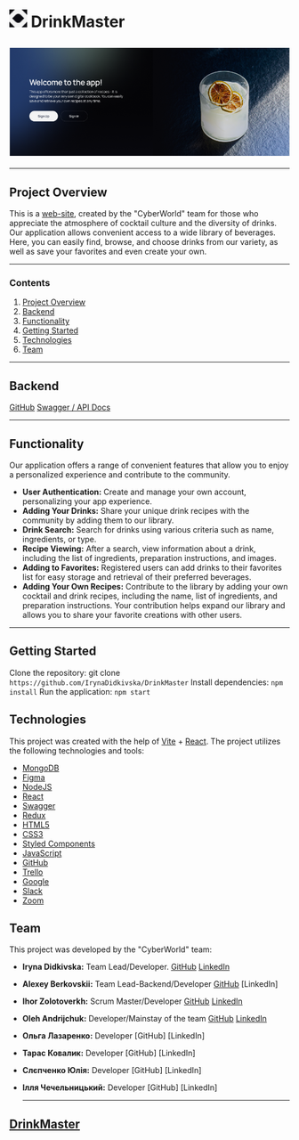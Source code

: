 # <img src="./public/logo.png" width="32" alt="React"> DrinkMaster

## <img src="./public/DrinkMaster.png" alt="React">

---

## Project Overview

This is a [web-site](https://drink-master-project.vercel.app/signin), created by
the "CyberWorld" team for those who appreciate the atmosphere of cocktail
culture and the diversity of drinks. Our application allows convenient access to
a wide library of beverages. Here, you can easily find, browse, and choose
drinks from our variety, as well as save your favorites and even create your
own.

---

### Contents

1. [Project Overview](#project-overview)
2. [Backend](#backend)
3. [Functionality](#functionality)
4. [Getting Started](#getting-started)
5. [Technologies](#technologies)
6. [Team](#team)

---

## Backend

[GitHub](https://github.com/BerkovskiiAlex/Drink-master-project-backend)
[Swagger / API Docs](https://drink-master-service.onrender.com/api-docs/)

---

## Functionality

Our application offers a range of convenient features that allow you to enjoy a
personalized experience and contribute to the community.

- **User Authentication:** Create and manage your own account, personalizing
  your app experience.
- **Adding Your Drinks:** Share your unique drink recipes with the community by
  adding them to our library.
- **Drink Search:** Search for drinks using various criteria such as name,
  ingredients, or type.
- **Recipe Viewing:** After a search, view information about a drink, including
  the list of ingredients, preparation instructions, and images.
- **Adding to Favorites:** Registered users can add drinks to their favorites
  list for easy storage and retrieval of their preferred beverages.
- **Adding Your Own Recipes:** Contribute to the library by adding your own
  cocktail and drink recipes, including the name, list of ingredients, and
  preparation instructions. Your contribution helps expand our library and
  allows you to share your favorite creations with other users.

---

## Getting Started

Clone the repository: git clone `https://github.com/IrynaDidkivska/DrinkMaster`
Install dependencies: `npm install` Run the application: `npm start`

## Technologies

This project was created with the help of [Vite](https://vitejs.dev/) +
[React](https://reactjs.org/). The project utilizes the following technologies
and tools:

- [MongoDB](https://www.mongodb.com/)
- [Figma](https://www.figma.com/)
- [NodeJS](https://nodejs.org/)
- [React](https://reactjs.org/)
- [Swagger](https://swagger.io/)
- [Redux](https://redux.js.org/)
- [HTML5](https://developer.mozilla.org/en-US/docs/Web/Guide/HTML/HTML5)
- [CSS3](https://developer.mozilla.org/en-US/docs/Archive/CSS3)
- [Styled Components](https://styled-components.com/)
- [JavaScript](https://developer.mozilla.org/en-US/docs/Web/JavaScript)
- [GitHub](https://github.com/)
- [Trello](https://trello.com/)
- [Google](https://www.google.com/)
- [Slack](https://slack.com/)
- [Zoom](https://zoom.us/)

## Team

This project was developed by the "CyberWorld" team:

- **Iryna Didkivska:** Team Lead/Developer.
  [GitHub](https://github.com/IrynaDidkivska)
  [LinkedIn](https://www.linkedin.com/in/iryna-didkivska/)
- **Alexey Berkovskii:** Team Lead-Backend/Developer
  [GitHub](https://github.com/BerkovskiiAlex) [LinkedIn]
- **Ihor Zolotoverkh:** Scrum Master/Developer
  [GitHub](https://github.com/IhorZolot)
  [LinkedIn](www.linkedin.com/in/ihor-zolotoverkh)
- **Oleh Andrijchuk:** Developer/Mainstay of the team
  [GitHub](https://github.com/OAndrijchuk)
  [LinkedIn](https://www.linkedin.com/in/oleh-andrijchuk/)
- **Ольга Лазаренко:** Developer [GitHub] [LinkedIn]
- **Тарас Ковалик:** Developer [GitHub] [LinkedIn]
- **Слєпченко Юлія:** Developer [GitHub] [LinkedIn]
- **Ілля Чечельницький:** Developer [GitHub] [LinkedIn]

  ***

## [DrinkMaster](https://drink-master-project.vercel.app/signin)
